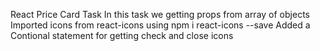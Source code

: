 React Price Card Task
In this task we getting props from array of objects
Imported icons from react-icons using npm i react-icons --save
Added a Contional statement for getting check and close icons